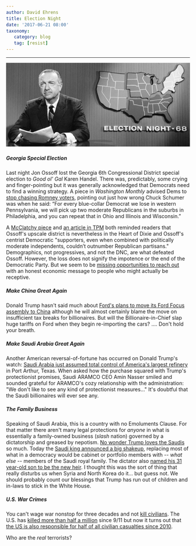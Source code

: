 ```yaml
---
author: David Ehrens
title: Election Night
date: '2017-06-21 08:00'
taxonomy:
   category: blog
   tag: [resist]
---
```

---

![](election.jpg)

##### Georgia Special Election

Last night Jon Ossoff lost the Georgia 6th Congressional District special election to *Good ol' Gal* Karen Handel. There was, predictably, some crying and finger-pointing but it was generally acknowledged that Democrats need to find a winning strategy. A piece in *Washington Monthly* advised Dems to [stop chasing Romney voters](http://washingtonmonthly.com/2017/06/20/the-ossoff-parnell-lesson-stop-chasing-romney-voters/), pointing out just how wrong Chuck Schumer was when he said: “For every blue-collar Democrat we lose in western Pennsylvania, we will pick up two moderate Republicans in the suburbs in Philadelphia, and you can repeat that in Ohio and Illinois and Wisconsin.” 

A [McClatchy piece](http://www.mcclatchydc.com/news/nation-world/national/article157305789.html) and [an article in TPM](http://talkingpointsmemo.com/edblog/thoughts-on-the-disappointing-result-out-of-georgia-6) both reminded readers that Ossoff's upscale district is nevertheless in the Heart of Dixie and Ossoff's centrist Democratic "supporters, even when combined with politically moderate independents, couldn’t outnumber Republican partisans." Demographics, not progressives, and not the DNC, are what defeated Ossoff. However, the loss does not signify the impotence or the end of the Democratic Party. But we seem to be [missing opportunities to reach out](http://blogforarizona.net/what-are-democrats-doing-for-disillusioned-trump-voters-in-mobile-home-parks/) with an honest economic message to people who might actually be receptive.

##### Make China Great Again

Donald Trump hasn't said much about [Ford's plans to move its Ford Focus assembly to China](http://www.huffingtonpost.com/entry/ford-focus-china_us_5949efbbe4b0177d0b8a556d) although he will almost certainly blame the move on insufficient tax breaks for billionaires. But will the Billionaire-in-Chief slap huge tariffs on Ford when they begin re-importing the cars? .... Don't hold your breath.

##### Make Saudi Arabia Great Again

Another American reversal-of-fortune has occurred on Donald Trump's watch: [Saudi Arabia just assumed total control of America's largest refinery](http://money.cnn.com/2017/05/01/investing/saudi-arabia-buys-largest-oil-refinery-port-arthur/) in Port Arthur, Texas. When asked how the purchase squared with Trump's protectionist promises, Saudi ARAMCO CEO Amin Nasser smiled and sounded grateful for ARAMCO's cozy relationship with the administration: "We don't like to see any kind of protectionist measures..." It's doubtful that the Saudi billionaires will ever see any.

##### The Family Business

Speaking of Saudi Arabia, this is a country with no Emoluments Clause. For that matter there aren't many legal protections for *anyone* in what is essentially a family-owned business (*slash* nation) governed by a dictatorship and greased by nepotism. [No wonder Trump loves the Saudis](http://www.tomdispatch.com/post/176298/tomgram%3A_william_hartung%2C_trump's_love_affair_with_the_saudis/) so much. Today the [Saudi king announced a big shakeup](http://www.aljazeera.com/news/2017/06/saudi-arabia-royal-shuffle-decrees-full-170621094607031.html), replacing most of what in a democracy would be cabinet or portfolio members with -- *what else* -- members of the Saudi royal family. The dictator also [named his 31 year-old son to be the new heir](http://www.npr.org/sections/thetwo-way/2017/06/21/533775632/saudi-king-deposes-crown-prince-and-names-a-new-heir-age-31). I thought this was the sort of thing that really disturbs us when Syria and North Korea do it... but guess not. We should probably count our blessings that Trump has run out of children and in-laws to stick in the White House.

##### U.S. War Crimes

You can't wage war nonstop for three decades and not [kill civilians](https://www.wired.com/2011/06/afghanistan-iraq-wars-killed-132000-civilians-report-says/). The U.S. has [killed more than half a million](http://www.slate.com/blogs/the_world_/2013/10/18/new_study_estimates_half_a_million_casualties_from_iraq_war_but_how_reliable.html) since 9/11 but now it turns out that [the US is also responsible for half of all civilian casualties since 2010](http://www.ipsnews.net/2017/06/half-worlds-civilian-war-deaths-occurred-syria-iraq-yemen/). 

Who are the *real* terrorists? 

